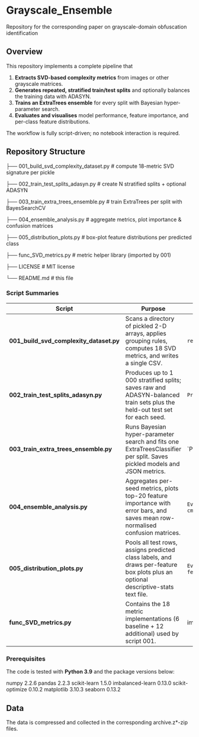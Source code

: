 # Grayscale_Ensemble
Repository for the corresponding paper on grayscale-domain obfuscation identification

## Overview
This repository implements a complete pipeline that

1. **Extracts SVD-based complexity metrics** from images or other grayscale matrices.  
2. **Generates repeated, stratified train/test splits** and optionally balances the training data with ADASYN.  
3. **Trains an ExtraTrees ensemble** for every split with Bayesian hyper-parameter search.  
4. **Evaluates and visualises** model performance, feature importance, and per-class feature distributions.

The workflow is fully script-driven; no notebook interaction is required.

## Repository Structure

├── 001_build_svd_complexity_dataset.py # compute 18-metric SVD signature per pickle

├── 002_train_test_splits_adasyn.py # create N stratified splits + optional ADASYN

├── 003_train_extra_trees_ensemble.py # train ExtraTrees per split with BayesSearchCV

├── 004_ensemble_analysis.py # aggregate metrics, plot importance & confusion matrices

├── 005_distribution_plots.py # box-plot feature distributions per predicted class

├── func_SVD_metrics.py # metric helper library (imported by 001)

├── LICENSE # MIT license

└── README.md # this file


### Script Summaries
| Script | Purpose | Key Outputs |
|--------|---------|-------------|
| **001_build_svd_complexity_dataset.py** | Scans a directory of pickled 2-D arrays, applies grouping rules, computes 18 SVD metrics, and writes a single CSV. | `results_ext_SVD_analysis/final_processed_matrices_grouping*.csv` |
| **002_train_test_splits_adasyn.py** | Produces up to 1 000 stratified splits; saves raw and ADASYN-balanced train sets plus the held-out test set for each seed. | `Prepared_SVD_g*/seed####_ADASYN/data/*.csv` |
| **003_train_extra_trees_ensemble.py** | Runs Bayesian hyper-parameter search and fits one ExtraTreesClassifier per split. Saves pickled models and JSON metrics. | `Prepared_SVD_g*/ExtraTrees_{raw|adasyn}/models/*.pkl` and `reports/*.json` |
| **004_ensemble_analysis.py** | Aggregates per-seed metrics, plots top-20 feature importance with error bars, and saves mean row-normalised confusion matrices. | `Evaluation_ExtraTrees_g*/feat_imp_meanSD_*.png` / `.eps`, `cm_*_mean_*.png` |
| **005_distribution_plots.py** | Pools all test rows, assigns predicted class labels, and draws per-feature box plots plus an optional descriptive-stats text file. | `Evaluation_ExtraTrees_g*/distributions/*_boxplot.png` / `.eps`, `feature_distribution_summary.txt` |
| **func_SVD_metrics.py** | Contains the 18 metric implementations (6 baseline + 12 additional) used by script 001. | imported module |

### Prerequisites
The code is tested with **Python 3.9** and the package versions below:

numpy	2.2.6
pandas	2.2.3
scikit-learn	1.5.0
imbalanced-learn	0.13.0
scikit-optimize	0.10.2
matplotlib	3.10.3
seaborn	0.13.2

## Data

The data is compressed and collected in the corresponding archive.z*-zip files.
